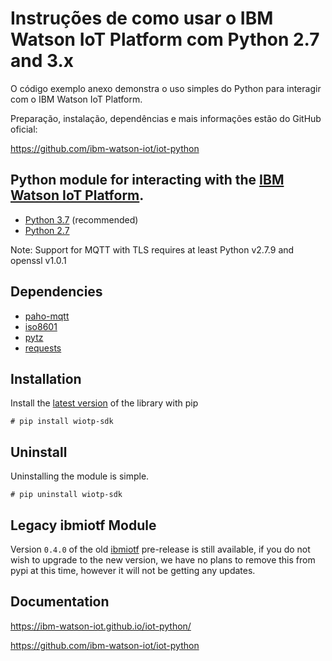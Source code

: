 # Instruções de como usar o IBM Watson IoT Platform com Python 2.7 and 3.x 

O código exemplo anexo demonstra o uso simples do Python para interagir com o IBM Watson IoT Platform.

Preparação, instalação, dependências e mais informações estão do GitHub oficial:

https://github.com/ibm-watson-iot/iot-python


## Python module for interacting with the [IBM Watson IoT Platform](https://internetofthings.ibmcloud.com).

-  [Python 3.7](https://www.python.org/downloads/release/python-373/)  (recommended)
-  [Python 2.7](https://www.python.org/downloads/release/python-2716/)

Note: Support for MQTT with TLS requires at least Python v2.7.9 and openssl v1.0.1


## Dependencies

-  [paho-mqtt](https://pypi.python.org/pypi/paho-mqtt)
-  [iso8601](https://pypi.python.org/pypi/iso8601)
-  [pytz](https://pypi.python.org/pypi/pytz)
-  [requests](https://pypi.python.org/pypi/requests)


## Installation

Install the [latest version](https://pypi.org/project/wiotp-sdk/) of the library with pip

```
# pip install wiotp-sdk
```


## Uninstall

Uninstalling the module is simple.

```
# pip uninstall wiotp-sdk
```

## Legacy ibmiotf Module

Version `0.4.0` of the old [ibmiotf](https://pypi.python.org/pypi/ibmiotf) pre-release is still available, if you do not wish to upgrade to the new version, we have no plans to remove this from pypi at this time, however it will not be getting any updates.


## Documentation

https://ibm-watson-iot.github.io/iot-python/

https://github.com/ibm-watson-iot/iot-python
